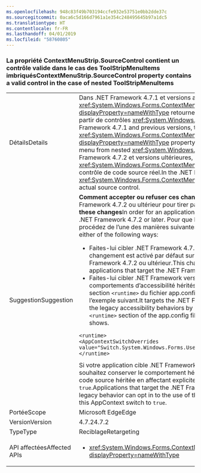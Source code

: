 ```yaml
---
ms.openlocfilehash: 948c83f49b703194ccfe932e53751e0bb2dde37c
ms.sourcegitcommit: 0aca6c5d166d7961a1e354c248495645b97a1dc5
ms.translationtype: HT
ms.contentlocale: fr-FR
ms.lasthandoff: 04/01/2019
ms.locfileid: "58760805"
---
```

### <a name="contextmenustripsourcecontrol-property-contains-a-valid-control-in-the-case-of-nested-toolstripmenuitems"></a><span data-ttu-id="e404a-101">La propriété ContextMenuStrip.SourceControl contient un contrôle valide dans le cas des ToolStripMenuItems imbriqués</span><span class="sxs-lookup"><span data-stu-id="e404a-101">ContextMenuStrip.SourceControl property contains a valid control in the case of nested ToolStripMenuItems</span></span>

|   |   |
|---|---|
|<span data-ttu-id="e404a-102">Détails</span><span class="sxs-lookup"><span data-stu-id="e404a-102">Details</span></span>|<span data-ttu-id="e404a-103">Dans .NET Framework 4.7.1 et versions antérieures, la propriété <xref:System.Windows.Forms.ContextMenuStrip.SourceControl?displayProperty=nameWithType> retourne la valeur null quand l’utilisateur ouvre le menu à partir de contrôles <xref:System.Windows.Forms.ToolStripMenuItem> imbriqués.</span><span class="sxs-lookup"><span data-stu-id="e404a-103">In the .NET Framework 4.7.1 and previous versions, the <xref:System.Windows.Forms.ContextMenuStrip.SourceControl?displayProperty=nameWithType> property incorrectly returns null when the user opens the menu from nested <xref:System.Windows.Forms.ToolStripMenuItem> controls.</span></span> <span data-ttu-id="e404a-104">Dans .NET Framework 4.7.2 et versions ultérieures, la propriété <xref:System.Windows.Forms.ContextMenuStrip.SourceControl> est toujours définie sur le contrôle de code source réel.</span><span class="sxs-lookup"><span data-stu-id="e404a-104">In the .NET Framework 4.7.2 and later, <xref:System.Windows.Forms.ContextMenuStrip.SourceControl> property is always set to the actual source control.</span></span>|
|<span data-ttu-id="e404a-105">Suggestion</span><span class="sxs-lookup"><span data-stu-id="e404a-105">Suggestion</span></span>|<span data-ttu-id="e404a-106"><strong>Comment accepter ou refuser ces changements</strong>Une application doit s’exécuter sur .NET Framework 4.7.2 ou ultérieur pour tirer parti de ces changements.</span><span class="sxs-lookup"><span data-stu-id="e404a-106"><strong>How to opt in or out of these changes</strong>In order for an application to benefit from these changes, it must run on the .NET Framework 4.7.2 or later.</span></span> <span data-ttu-id="e404a-107">Pour que l’application bénéficie de ces changements, procédez de l’une des manières suivantes :</span><span class="sxs-lookup"><span data-stu-id="e404a-107">The application can benefit from these changes in either of the following ways:</span></span><ul><li><span data-ttu-id="e404a-108">Faites-lui cibler .NET Framework 4.7.2.</span><span class="sxs-lookup"><span data-stu-id="e404a-108">It targets the .NET Framework 4.7.2.</span></span> <span data-ttu-id="e404a-109">Ce changement est activé par défaut sur les applications Windows Forms qui ciblent .NET Framework 4.7.2 ou ultérieur.</span><span class="sxs-lookup"><span data-stu-id="e404a-109">This change is enabled by default on Windows Forms applications that target the .NET Framework 4.7.2 or later.</span></span></li><li><span data-ttu-id="e404a-110">Faites-lui cibler .NET Framework version 4.7.1 ou antérieure et refusez les comportements d’accessibilité hérités en ajoutant le [commutateur AppContext](~/docs/framework/configure-apps/file-schema/runtime/appcontextswitchoverrides-element.md) suivant à la section <code>&lt;runtime&gt;</code> du fichier app.config et en lui affectant la valeur <code>false</code>, comme dans l’exemple suivant.</span><span class="sxs-lookup"><span data-stu-id="e404a-110">It targets the .NET Framework 4.7.1 or an earlier version and opts out of the legacy accessibility behaviors by adding the following [AppContext Switch](~/docs/framework/configure-apps/file-schema/runtime/appcontextswitchoverrides-element.md) to the <code>&lt;runtime&gt;</code> section of the app.config file and setting it to <code>false</code>, as the following example shows.</span></span></li></ul><pre><code class="lang-xml">&lt;runtime&gt;&#13;&#10;&lt;AppContextSwitchOverrides value=&quot;Switch.System.Windows.Forms.UseLegacyContextMenuStripSourceControlValue=false&quot;/&gt;&#13;&#10;&lt;/runtime&gt;&#13;&#10;</code></pre><span data-ttu-id="e404a-111">Si votre application cible .NET Framework 4.7.2 ou une version ultérieure et que vous souhaitez conserver le comportement hérité, choisissez d’utiliser la valeur de contrôle de code source héritée en affectant explicitement à ce commutateur AppContext la valeur <code>true</code>.</span><span class="sxs-lookup"><span data-stu-id="e404a-111">Applications that target the .NET Framework 4.7.2 or later, and want to preserve the legacy behavior can opt in to the use of the legacy source control value by explicitly setting this AppContext switch to <code>true</code>.</span></span>|
|<span data-ttu-id="e404a-112">Portée</span><span class="sxs-lookup"><span data-stu-id="e404a-112">Scope</span></span>|<span data-ttu-id="e404a-113">Microsoft Edge</span><span class="sxs-lookup"><span data-stu-id="e404a-113">Edge</span></span>|
|<span data-ttu-id="e404a-114">Version</span><span class="sxs-lookup"><span data-stu-id="e404a-114">Version</span></span>|<span data-ttu-id="e404a-115">4.7.2</span><span class="sxs-lookup"><span data-stu-id="e404a-115">4.7.2</span></span>|
|<span data-ttu-id="e404a-116">Type</span><span class="sxs-lookup"><span data-stu-id="e404a-116">Type</span></span>|<span data-ttu-id="e404a-117">Reciblage</span><span class="sxs-lookup"><span data-stu-id="e404a-117">Retargeting</span></span>|
|<span data-ttu-id="e404a-118">API affectées</span><span class="sxs-lookup"><span data-stu-id="e404a-118">Affected APIs</span></span>|<ul><li><xref:System.Windows.Forms.ContextMenuStrip.SourceControl?displayProperty=nameWithType></li></ul>|

